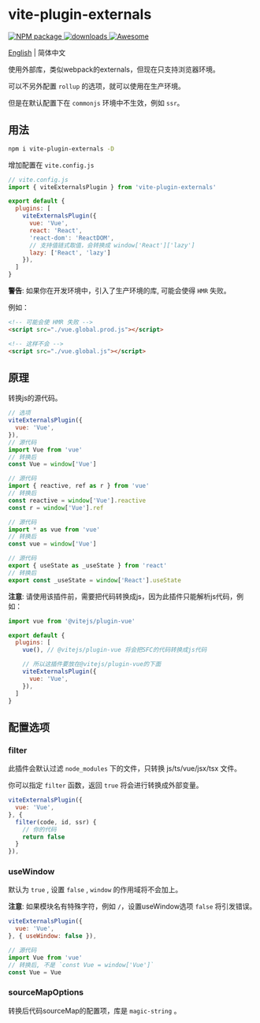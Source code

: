 # vite-plugin-externals

<p>
  <a href="https://www.npmjs.com/package/vite-plugin-externals" target="_blank">
    <img alt="NPM package" src="https://img.shields.io/npm/v/vite-plugin-externals.svg?style=flat">
  </a>
  <a href="https://www.npmjs.com/package/vite-plugin-externals" target="_blank">
    <img alt="downloads" src="https://img.shields.io/npm/dt/vite-plugin-externals.svg?style=flat">
  </a>
  <a href="https://github.com/vitejs/awesome-vite#helpers" target="_blank">
    <img src="https://cdn.rawgit.com/sindresorhus/awesome/d7305f38d29fed78fa85652e3a63e154dd8e8829/media/badge.svg" alt="Awesome">
  </a>
</p>

[English](README.md) | 简体中文

使用外部库，类似webpack的externals，但现在只支持浏览器环境。

可以不另外配置 `rollup` 的选项，就可以使用在生产环境。

但是在默认配置下在 `commonjs` 环境中不生效，例如 `ssr`。

## 用法

```bash
npm i vite-plugin-externals -D
```

增加配置在 `vite.config.js`

```js
// vite.config.js
import { viteExternalsPlugin } from 'vite-plugin-externals'

export default {
  plugins: [
    viteExternalsPlugin({
      vue: 'Vue',
      react: 'React',
      'react-dom': 'ReactDOM',
      // 支持值链式取值，会转换成 window['React']['lazy']
      lazy: ['React', 'lazy']
    }),
  ]
}
```

**警告**: 如果你在开发环境中，引入了生产环境的库, 可能会使得 `HMR` 失败。

例如：
```html
<!-- 可能会使 HMR 失败 -->
<script src="./vue.global.prod.js"></script>

<!-- 这样不会 -->
<script src="./vue.global.js"></script>
```

## 原理

转换js的源代码。

```js
// 选项
viteExternalsPlugin({
  vue: 'Vue',
}),
// 源代码
import Vue from 'vue'
// 转换后
const Vue = window['Vue']

// 源代码
import { reactive, ref as r } from 'vue'
// 转换后
const reactive = window['Vue'].reactive
const r = window['Vue'].ref

// 源代码
import * as vue from 'vue'
// 转换后
const vue = window['Vue']

// 源代码
export { useState as _useState } from 'react'
// 转换后
export const _useState = window['React'].useState
```

**注意**: 请使用该插件前，需要把代码转换成js，因为此插件只能解析js代码，例如：

```js
import vue from '@vitejs/plugin-vue'

export default {
  plugins: [
    vue(), // @vitejs/plugin-vue 将会把SFC的代码转换成js代码

    // 所以这插件要放在@vitejs/plugin-vue的下面
    viteExternalsPlugin({
      vue: 'Vue',
    }),
  ]
}
```

## 配置选项

### filter

此插件会默认过滤 `node_modules` 下的文件，只转换 js/ts/vue/jsx/tsx 文件。

你可以指定 `filter` 函数，返回 `true` 将会进行转换成外部变量。

```js
viteExternalsPlugin({
  vue: 'Vue',
}, {
  filter(code, id, ssr) {
    // 你的代码
    return false
  }
}),
```

### useWindow

默认为 `true` , 设置 `false` , `window` 的作用域将不会加上。

**注意**: 如果模块名有特殊字符，例如 `/`，设置useWindow选项 `false` 将引发错误。

```js
viteExternalsPlugin({
  vue: 'Vue',
}, { useWindow: false }),

// 源代码
import Vue from 'vue'
// 转换后, 不是 `const Vue = window['Vue']`
const Vue = Vue
```

### sourceMapOptions

转换后代码sourceMap的配置项，库是 `magic-string` 。
